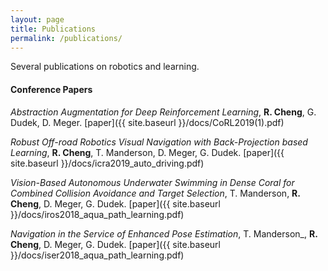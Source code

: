 ```yaml
---
layout: page
title: Publications
permalink: /publications/
---
```


Several publications on robotics and learning.

#### Conference Papers

_Abstraction Augmentation for Deep Reinforcement Learning_, **R. Cheng**, G. Dudek, D. Meger.  [paper]({{ site.baseurl }}/docs/CoRL2019(1).pdf)

_Robust Off-road Robotics Visual Navigation with Back-Projection based Learning_, **R. Cheng**, T. Manderson, D. Meger, G. Dudek. [paper]({{ site.baseurl }}/docs/icra2019_auto_driving.pdf)

_Vision-Based Autonomous Underwater Swimming in Dense Coral for Combined Collision Avoidance and Target Selection_, T. Manderson, **R. Cheng**, D. Meger, G. Dudek. [paper]({{ site.baseurl }}/docs/iros2018_aqua_path_learning.pdf)

_Navigation in the Service of Enhanced Pose Estimation_, T. Manderson_, **R. Cheng**, D. Meger, G. Dudek. [paper]({{ site.baseurl }}/docs/iser2018_aqua_path_learning.pdf)

 
